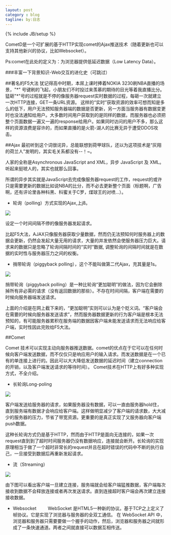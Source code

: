 ```yaml
---
layout: post
category : blog
tagline: by:日志
---
```

{% include JB/setup %}

CometD是一个可扩展的基于HTTP实现comet的Ajax推送技术（随着更新也可以支持其他新兴的协议，比如Websocket）。

Ps:comet在此处的定义为：为浏览器提供低延迟数据（Low Latency Data）。


###丰富一下背景知识-Web交互的进化史（可跳过）


##著名的F5大法
犹记得高中时期，本屌上课时捧着NOKIA 3230刷NBA直播的场景，"\*" 号键刷的飞起，小朋友们不时投过来羡慕的期待的目光等着我直播比分。 猛砸"*"号的过程就是不停的像服务器request实时数据的过程，每砸一次就建立一次HTTP连接，GET一条URL资源。 这样的“实时”获取资源的效率可想而知是多么的低下，用户无法预知服务器端的数据是否更新，另一方面当服务器有数据变更时也没法通知给用户。大多数时间用户获取到的是同样的数据，而服务器也必须把整个页面数据一遍又一遍的response给用户。如果同时访问的用户不多，那么这样的资源浪费是容许的，而如果直播的是火箭-湖人的比赛无异于遭受DDOS攻击。

##Ajax
最初听到这个词很诧异，总能联想到荷甲球队，还以为这项技术是“灰翔的荷兰人”发明的，其实毛关系都没有--！~。

人家的全称是Asynchronous JavaScript and XML，异步 JavaScript 及 XML。听起来挺唬人的，其实也就那么回事。

所谓的异步其实就是JavaScript去完成像服务器request的工作，request的或许只是需要更新的数据比如说NBA的比分，而不必去更新整个页面（标题啊，广告啊，还有评论里各种科黑、科蜜关于C罗，煤球王的对喷…）。

- 轮询（polling）方式实现的Ajax,上j8。

![](http://1864.img.pp.sohu.com.cn/images/blog/2012/10/24/20/21/e716_13b5696fbaeg2_blog.jpg)

设定一个时间间隔不停的像服务器发起请求。

                   
比起F5大法，AJAX只像服务器获取少量数据，然而仍无法预知何时服务器上的数据会更新，仍然会发起大量无用的请求，大量的并发依然会使服务器压力巨大。请求来的数据只是忽略了轮询间隔时间的“实时”数据, 调整轮询的间隔时间就是在数据的实时性与服务器压力之间的权衡。

- 捎带轮询（piggyback polling），这个不能叫做第二代Ajax，充其量是1s。

![](http://1864.img.pp.sohu.com.cn/images/blog/2012/10/24/20/21/e716_13b5696fb7ag2_blog.jpg)

捎带轮询（piggyback polling）是一种比轮询“更加聪明”的做法，因为它会删除掉所有非必需的请求（没有返回数据的那些）。不存在时间间隔，客户端在需要的时候向服务器端发送请求。

上面的介绍是在网上截下来的，“更加聪明”实则可以认为是个贬义词。“客户端会在需要的时候向服务器发送请求”，然而服务器数据更新的行为客户端是根本无法预知的，有可能服务器累积在服务端的数据因客户端未能发送请求而无法响应给客户端，实时性因此完败给F5大法。

##Comet

Comet 技术可以实现主动向服务器推送数据。comet的优点在于它可以在任何时候向客户端发送数据，而不仅仅只是响应用户的输入请求。而发送数据是在一个已有的单连接上进行的。因此可以大大降低发送数据的延迟时间（建立connection的开销，以及客户端发送请求的等待时间）。
Comet技术在HTTP上有好多种实现方式，不全介绍。

- 长轮询Long-poling

![](http://1804.img.pp.sohu.com.cn/images/blog/2012/10/24/20/21/e716_13b5696fb1bg2_blog.jpg)

客户端发送给服务器的请求，如果服务器没有数据，可以一直由服务器hold住，直到服务端有数据才会响应给客户端。这样做明显减少了客户端的请求数，大大减少的服务器的压力，节省了带宽资源。更重要的是真正实现了又服务器向客户端push数据。

这种长轮询方式仍是基于HTTP，然而由于HTTP是面向无连接的，如果一次request直到到了超时时间服务器仍没有数据响应，连接就会断开。长轮询的实现原理相当于做了一个超时非常长的request并且在超时错误的代码中不断的执行自己，一旦接受到数据后再重新发起请求。


- 流（Streaming）

![](http://1804.img.pp.sohu.com.cn/images/blog/2012/10/24/20/21/e716_13b5696fc04g2_blog.jpg)

由下图可以看出客户端一旦建立连接，服务端就会给客户端猛推数据，客户端每次接收到数据不会释放连接或者再次发送请求。直到连接超时客户端会再次建立连接接收数据。






- Websocket
　　 WebSocket 是HTML5一种新的协议。基于TCP之上定义了帧协议。它是实现了浏览器与服务器的全双工通信。
    在 WebSocket API 中，浏览器和服务器只需要要做一个握手的动作，然后，浏览器和服务器之间就形成了一条快速通道。两者之间就直接可以数据互相传送。
